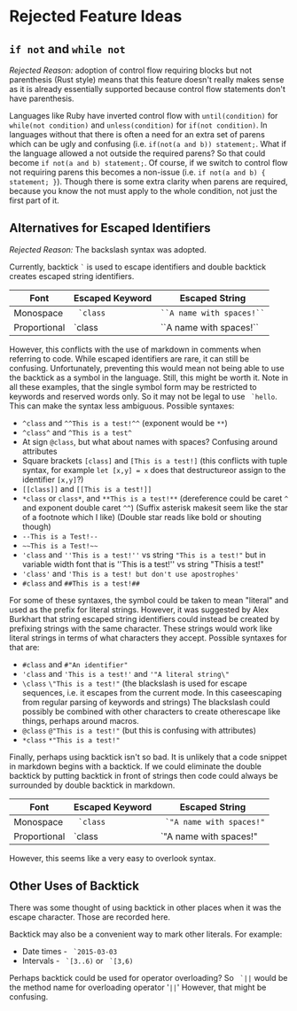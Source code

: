 # Rejected Feature Ideas

## `if not` and `while not`

*Rejected Reason:* adoption of control flow requiring blocks but not parenthesis (Rust style) means that this feature doesn't really makes sense as it is already essentially supported because control flow statements don't have parenthesis.

Languages like Ruby have inverted control flow with `until(condition)` for `while(not condition)` and `unless(condition)` for `if(not condition)`. In languages without that there is often a need for an extra set of parens which can be ugly and confusing (i.e. `if(not(a and b)) statement;`. What if the language allowed a not outside the required parens?  So that could become `if not(a and b) statement;`. Of course, if we switch to control flow not requiring parens this becomes a non-issue (i.e. `if not(a and b) { statement; }`). Though there is some extra clarity when parens are required, because you know the not must apply to the whole condition, not just the first part of it.

## Alternatives for Escaped Identifiers

*Rejected Reason:* The backslash syntax was adopted.

Currently, backtick `` ` `` is used to escape identifiers and double backtick creates escaped string identifiers.

Font | Escaped Keyword | Escaped String
---- | --------------- | --------------
Monospace | `` `class``  | ``` ``A name with spaces!`` ```
Proportional | \`class | \`\`A name with spaces!\`\`

However, this conflicts with the use of markdown in comments when referring to code. While escaped identifiers are rare, it can still be confusing. Unfortunately, preventing this would mean not being able to use the backtick as a symbol in the language. Still, this might be worth it. Note in all these examples, that the single symbol form may be restricted to keywords and reserved words only. So it may not be legal to use `` `hello``. This can make the syntax less ambiguous. Possible syntaxes:

* `^class` and `^^This is a test!^^` (exponent would be `**`)
* `^class^` and `^This is a test^`
* At sign `@class`, but what about names with spaces? Confusing around attributes
* Square brackets `[class]` and `[This is a test!]` (this conflicts with tuple syntax, for example `let [x,y] = x` does that destructureor assign to the identifier `[x,y]`?)
* `[[class]]` and `[[This is a test!]]`
* `*class` or `class*`, and `**This is a test!**` (dereference could be caret `^` and exponent double caret `^^`) (Suffix asterisk makesit seem like the star of a footnote which I like) (Double star reads like bold or shouting though)
* `--This is a Test!--`
* `~~This is a Test!~~`
* `'class` and `''This is a test!''` vs string `"This is a test!"` but in variable width font that is ''This is a test!'' vs string "Thisis a test!"
* `'class'` and `'This is a test! but don't use apostrophes'`
* `#class` and `##This is a test!##`

For some of these syntaxes, the symbol could be taken to mean "literal" and used as the prefix for literal strings. However, it was suggested by Alex Burkhart that string escaped string identifiers could instead be created by prefixing strings with the same character. These strings would work like literal strings in terms of what characters they accept. Possible syntaxes for that are:

* `#class` and `#"An identifier"`
* `'class` and `'This is a test!'` and `'"A literal string\"`
* `\class` `\"This is a test!"`  (the blackslash is used for escape sequences, i.e. it escapes from the current mode. In this caseescaping from regular parsing of keywords and strings)  The blackslash could possibly be combined with other characters to create otherescape like things, perhaps around macros.
* `@class` `@"This is a test!"` (but this is confusing with attributes)
* `*class` `*"This is a test!"`

Finally, perhaps using backtick isn't so bad. It is unlikely that a code snippet in markdown begins with a backtick. If we could eliminate the double backtick by putting backtick in front of strings then code could always be surrounded by double backtick in markdown.

Font | Escaped Keyword | Escaped String
---- | --------------- | --------------
Monospace | `` `class``  | `` `"A name with spaces!"``
Proportional | \`class | \`"A name with spaces!"

However, this seems like a very easy to overlook syntax.

## Other Uses of Backtick

There was some thought of using backtick in other places when it was the escape character. Those are recorded here.

Backtick may also be a convenient way to mark other literals. For example:

* Date times - `` `2015-03-03``
* Intervals - `` `[3..6)`` or `` `[3,6)``

Perhaps backtick could be used for operator overloading?  So `` `||`` would be the method name for overloading operator '`||`'  However, that might be confusing.
